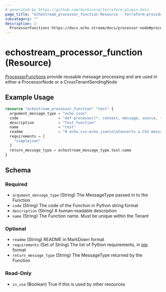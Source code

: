```yaml
---
# generated by https://github.com/hashicorp/terraform-plugin-docs
page_title: "echostream_processor_function Resource - terraform-provider-echostream"
subcategory: ""
description: |-
  ProcessorFunctions https://docs.echo.stream/docs/processor-node#processor-function provide reusable message processing and are used in either a ProcessorNode or a CrossTenantSendingNode
---
```


# echostream_processor_function (Resource)

[ProcessorFunctions](https://docs.echo.stream/docs/processor-node#processor-function) provide reusable message processing and are used in either a ProcessorNode or a CrossTenantSendingNode

## Example Usage

```terraform
resource "echostream_processor_function" "test" {
  argument_message_type = "echo.json"
  code                  = "def processor(*, context, message, source, **kwargs):\n\n    from csv import DictReader\n    from io import StringIO\n\n    import simplejson as json\n\n    return json.dumps(\n        [row for row in DictReader(StringIO(message))], separators=(\",\", \":\")\n    )\n"
  description           = "Test function"
  name                  = "test"
  readme                = "# echo.csv:echo.json\n\nConverts a CSV message into a single JSON array object, with each element of the array representing a row in the CSV message.\n\nThe CSV message **must** have a header row as the first row.\n"
  requirements = [
    "simplejson"
  ]
  return_message_type = echostream_message_type.test.name
}
```

<!-- schema generated by tfplugindocs -->
## Schema

### Required

- `argument_message_type` (String) The MessageType passed in to the Function
- `code` (String) The code of the Function in Python string format
- `description` (String) A human-readable description
- `name` (String) The Function name. Must be unique within the Tenant

### Optional

- `readme` (String) README in MarkDown format
- `requirements` (Set of String) The list of Python requirements, in [pip](https://pip.pypa.io/en/stable/reference/requirement-specifiers/) format
- `return_message_type` (String) The MessageType returned by the Function

### Read-Only

- `in_use` (Boolean) True if this is used by other resources


